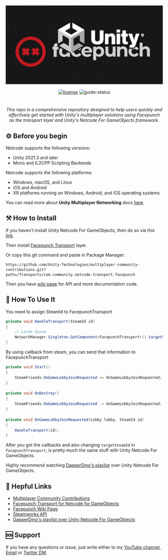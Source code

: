 ![Banner](Banner.png)

<div align="center">
  
[![license](https://img.shields.io/badge/license-MIT-blue.svg)](https://github.com/mrrobinofficial/guide-unitysteamnetcodegameobjects/blob/HEAD/LICENSE.txt)
![guide-status](https://img.shields.io/badge/guide_status-completed-green)

</div>

#

<center>
    <p>
        <i>
            This repo is a comprehensive repository designed to help users quickly and effectively get started with Unity's multiplayer solutions using Facepunch as the transport layer and Unity's Netcode For GameObjects framework.
        </i>
    </p>
</center>

## ⚙️ Before you begin

Netcode supports the following versions:

* Unity 2021.3 and later
* Mono and IL2CPP Scripting Backends

Netcode supports the following platforms:

* Windows, macOS, and Linux
* iOS and Android
* XR platforms running on Windows, Android, and iOS operating systems

You can read more about **Unity Multiplayer Networking** docs [here](https://docs-multiplayer.unity3d.com/).

## ⚒️ How to Install

If you haven't install Unity Netcode For GameObjects, then do so via this [link](https://docs-multiplayer.unity3d.com/netcode/current/installation/install).

Then install [Facepunch Transport](https://github.com/Unity-Technologies/multiplayer-community-contributions/tree/main/Transports/com.community.netcode.transport.facepunch) layer.

Or copy this git command and paste in Package Manager:

```console
https://github.com/Unity-Technologies/multiplayer-community-contributions.git?path=/Transports/com.community.netcode.transport.facepunch
```

Then you have [wiki page](https://wiki.facepunch.com/steamworks/) for API and more documentation code.

## 📝 How To Use It

You need to assign SteamId to FacepunchTransport

```csharp
private void HandleTransport(SteamId id)
{
    // Lorem Ipsum
    NetworkManager.Singleton.GetComponent<FacepunchTransport>().targetSteamId = id;
}
```

By using callback from steam, you can send that information to FacepunchTransport
```csharp
private void Start()
{
    SteamFriends.OnGameLobbyJoinRequested += OnGameLobbyJoinRequested; // Add the callback
}

private void OnDestroy()
{
    SteamFriends.OnGameLobbyJoinRequested -= OnGameLobbyJoinRequested; // Remove the callback
}

private void OnGameLobbyJoinRequested(Lobby lobby, SteamId id)
{
    HandleTransport(id);
}
```

After you got the callbacks and also changing `targetSteamId` in `FacepunchTransport`, is pretty much the same stuff with Unity Netcode For GameObjects.

Highly recommend watching [DapperDino's playlist](https://www.youtube.com/playlist?list=PLS6sInD7ThM2_N9a1kN2oM4zZ-U-NtT2E) over Unity Netcode For GameObjects.

## 🔗 Hepful Links

* [Multiplayer Community Contributions](https://github.com/Unity-Technologies/multiplayer-community-contributions/)
* [Facepunch Transport for Netcode for GameObjects](https://github.com/Unity-Technologies/multiplayer-community-contributions/tree/main/Transports/com.community.netcode.transport.facepunch)
* [Facepunch Wiki Page](https://wiki.facepunch.com/steamworks/)
* [Steamworks API](https://partner.steamgames.com/doc/api)
* [DapperDino's playlist over Unity Netcode For GameObjects](https://www.youtube.com/playlist?list=PLS6sInD7ThM2_N9a1kN2oM4zZ-U-NtT2E)

## 🆘 Support
If you have any questions or issue, just write either to my [YouTube channel](https://www.youtube.com/@mrrobinofficial), [Email](mailto:mrrobin123mail@gmail.com) or [Twitter DM](https://twitter.com/MrRobinOfficial).
